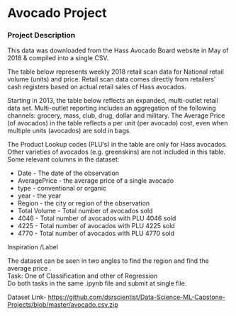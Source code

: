 # Avocado Project
### Project Description
This data was downloaded from the Hass Avocado Board website in May of 2018 & compiled into a single CSV. 


The table below represents weekly 2018 retail scan data for National retail volume (units) and price. Retail scan data comes directly from retailers’ cash registers based on actual retail sales of Hass avocados. 


Starting in 2013, the table below reflects an expanded, multi-outlet retail data set. Multi-outlet reporting includes an aggregation of the following channels: grocery, mass, club, drug, dollar and military. The Average Price (of avocados) in the table reflects a per unit (per avocado) cost, even when multiple units (avocados) are sold in bags. 


The Product Lookup codes (PLU’s) in the table are only for Hass avocados. Other varieties of avocados (e.g. greenskins) are not included in this table.
Some relevant columns in the dataset:


- Date - The date of the observation
- AveragePrice - the average price of a single avocado
- type - conventional or organic
- year - the year
- Region - the city or region of the observation
- Total Volume - Total number of avocados sold
- 4046 - Total number of avocados with PLU 4046 sold
- 4225 - Total number of avocados with PLU 4225 sold
- 4770 - Total number of avocados with PLU 4770 sold

Inspiration /Label 


The dataset can be seen in two angles to find the region and find the average price .\
Task: One of Classification and other of Regression\
Do both tasks in the same .ipynb file and submit at single file. 

Dataset Link-
https://github.com/dsrscientist/Data-Science-ML-Capstone-Projects/blob/master/avocado.csv.zip
